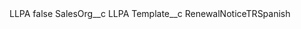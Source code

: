 <?xml version="1.0" encoding="UTF-8"?>
<CustomMetadata xmlns="http://soap.sforce.com/2006/04/metadata" xmlns:xsi="http://www.w3.org/2001/XMLSchema-instance" xmlns:xsd="http://www.w3.org/2001/XMLSchema">
    <label>LLPA</label>
    <protected>false</protected>
    <values>
        <field>SalesOrg__c</field>
        <value xsi:type="xsd:string">LLPA</value>
    </values>
    <values>
        <field>Template__c</field>
        <value xsi:type="xsd:string">RenewalNoticeTRSpanish</value>
    </values>
</CustomMetadata>
